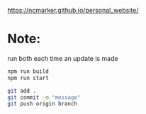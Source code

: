 https://ncmarker.github.io/personal_website/

# Note:
run both each time an update is made
```bash 
npm run build
npm run start
```

```bash 
git add . 
git commit -m "message"
git push origin branch
```
